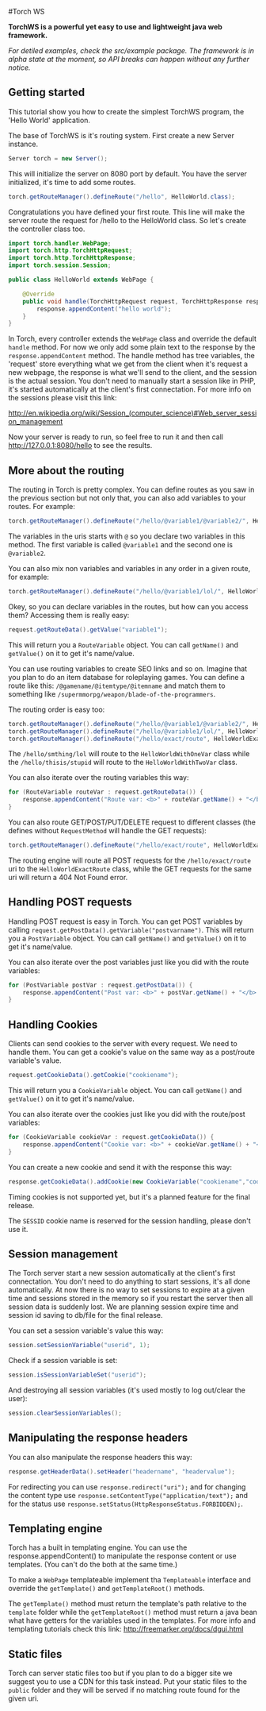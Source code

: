 #Torch WS

**TorchWS is a powerful yet easy to use and lightweight java web framework.**

*For detiled examples, check the src/example package. The framework is in alpha state at the moment, so API breaks can happen without any further notice.*

## Getting started

This tutorial show you how to create the simplest TorchWS program, the 'Hello World' application.

The base of TorchWS is it's routing system. First create a new Server instance.

``` Java
Server torch = new Server();
```

This will initialize the server on 8080 port by default. You have the server initialized, it's time to add some routes.

``` Java
torch.getRouteManager().defineRoute("/hello", HelloWorld.class);
```

Congratulations you have defined your first route. This line will make the server route the request for /hello to the HelloWorld class. So let's create the controller class too.

``` Java
import torch.handler.WebPage;
import torch.http.TorchHttpRequest;
import torch.http.TorchHttpResponse;
import torch.session.Session;

public class HelloWorld extends WebPage {

    @Override
    public void handle(TorchHttpRequest request, TorchHttpResponse response, Session session) {
        response.appendContent("hello world");
    }
}
```

In Torch, every controller extends the `WebPage` class and override the default `handle` method. For now we only add some plain text to the response by the `response.appendContent` method. The handle method has tree variables, the 'request' store everything what we get from the client when it's request a new webpage, the response is what we'll send to the client, and the session is the actual session. You don't need to manually start a session like in PHP, it's started automatically at the client's first connectation. For more info on the sessions please visit this link:

http://en.wikipedia.org/wiki/Session_(computer_science)#Web_server_session_management

Now your server is ready to run, so feel free to run it and then call http://127.0.0.1:8080/hello to see the results.

## More about the routing

The routing in Torch is pretty complex. You can define routes as you saw in the previous section but not only that, you can also add variables to your routes. For example:

``` Java
torch.getRouteManager().defineRoute("/hello/@variable1/@variable2/", HelloWorldWithTwoVar.class);
```

The variables in the uris starts with `@` so you declare two variables in this method. The first variable is called `@variable1` and the second one is `@variable2`.

You can also mix non variables and variables in any order in a given route, for example:

``` Java
torch.getRouteManager().defineRoute("/hello/@variable1/lol/", HelloWorldWithOneVar.class);
```

Okey, so you can declare variables in the routes, but how can you access them? Accessing them is really easy:

``` Java
request.getRouteData().getValue("variable1");
```

This will return you a `RouteVariable` object. You can call `getName()` and `getValue()` on it to get it's name/value.

You can use routing variables to create SEO links and so on. Imagine that you plan to do an item database for roleplaying games. You can define a route like this: `/@gamename/@itemtype/@itemname` and match them to something like `/supermmorpg/weapon/blade-of-the-programmers`.

The routing order is easy too:

``` Java
torch.getRouteManager().defineRoute("/hello/@variable1/@variable2/", HelloWorldWithTwoVar.class);
torch.getRouteManager().defineRoute("/hello/@variable1/lol/", HelloWorldWithOneVar.class);
torch.getRouteManager().defineRoute("/hello/exact/route", HelloWorldExactRoute.class);
```

The `/hello/smthing/lol` will route to the `HelloWorldWithOneVar` class while the `/hello/thisis/stupid` will route to the `HelloWorldWithTwoVar` class.

You can also iterate over the routing variables this way:

``` Java
for (RouteVariable routeVar : request.getRouteData()) {
    response.appendContent("Route var: <b>" + routeVar.getName() + "</b> = '" + routeVar.getValue()+"'<br>");
}
```

You can also route GET/POST/PUT/DELETE request to different classes (the defines without `RequestMethod` will handle the GET requests):

``` Java
torch.getRouteManager().defineRoute("/hello/exact/route", HelloWorldExactRoute.class, RequestMethod.POST);
```

The routing engine will route all POST requests for the `/hello/exact/route` uri to the `HelloWorldExactRoute` class, while the GET requests for the same uri will return a 404 Not Found error.

## Handling POST requests

Handling POST request is easy in Torch. You can get POST variables by calling `request.getPostData().getVariable("postvarname")`. This will return you a `PostVariable` object. You can call `getName()` and `getValue()` on it to get it's name/value.

You can also iterate over the post variables just like you did with the route variables:

``` Java
for (PostVariable postVar : request.getPostData()) {
    response.appendContent("Post var: <b>" + postVar.getName() + "</b> = '" + postVar.getValue()+"'<br>");
}
```

## Handling Cookies

Clients can send cookies to the server with every request. We need to handle them. You can get a cookie's value on the same way as a post/route variable's value.

``` Java
request.getCookieData().getCookie("cookiename");
```

This will return you a `CookieVariable` object. You can call `getName()` and `getValue()` on it to get it's name/value.

You can also iterate over the cookies just like you did with the route/post variables:

``` Java
for (CookieVariable cookieVar : request.getCookieData()) {
    response.appendContent("Cookie var: <b>" + cookieVar.getName() + "</b> = '" + cookieVar.getValue()+"'<br>");
}
```

You can create a new cookie and send it with the response this way:

``` Java
response.getCookieData().addCookie(new CookieVariable("cookiename","cookievalue"));
```

Timing cookies is not supported yet, but it's a planned feature for the final release.

The `SESSID` cookie name is reserved for the session handling, please don't use it.

## Session management

The Torch server start a new session automatically at the client's first connectation. You don't need to do anything to start sessions, it's all done automatically. At now there is no way to set sessions to expire at a given time and sessions stored in the memory so if you restart the server then all session data is suddenly lost. We are planning session expire time and session id saving to db/file for the final release.

You can set a session variable's value this way:

``` Java
session.setSessionVariable("userid", 1);
```

Check if a session variable is set:

``` Java
session.isSessionVariableSet("userid");
```

And destroying all session variables (it's used mostly to log out/clear the user):

``` Java
session.clearSessionVariables();
```

## Manipulating the response headers

You can also manipulate the response headers this way:

``` Java
response.getHeaderData().setHeader("headername", "headervalue");
```

For redirecting you can use `response.redirect("uri");` and for changing the content type use `response.setContentType("application/text");` and for the status use `response.setStatus(HttpResponseStatus.FORBIDDEN);`.

## Templating engine

Torch has a built in templating engine. You can use the response.appendContent() to manipulate the response content or use templates. (You can't do the both at the same time.) 

To make a `WebPage` templateable implement tha `Templateable` interface and override the `getTemplate()` and `getTemplateRoot()` methods.

The `getTemplate()` method must return the template's path relative to the `template` folder while the `getTemplateRoot()` method must return a java bean what have getters for the variables used in the templates. For more info and templating tutorials check this link: http://freemarker.org/docs/dgui.html

## Static files

Torch can server static files too but if you plan to do a bigger site we suggest you to use a CDN for this task instead. Put your static files to the `public` folder and they will be served if no matching route found for the given uri.




